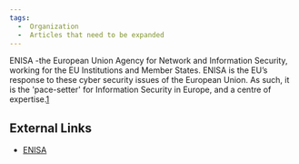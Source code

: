 ```yaml
---
tags:
  -  Organization
  -  Articles that need to be expanded
---
```

ENISA -the European Union Agency for Network and Information Security,
working for the EU Institutions and Member States. ENISA is the EU’s
response to these cyber security issues of the European Union. As such,
it is the 'pace-setter' for Information Security in Europe, and a centre
of expertise.[1](https://www.enisa.europa.eu/about-enisa)

## External Links

- [ENISA](https://www.enisa.europa.eu/)

